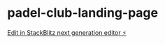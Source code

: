 # padel-club-landing-page

[Edit in StackBlitz next generation editor ⚡️](https://stackblitz.com/~/github.com/mahmoudbahaa755/padel-club-landing-page)